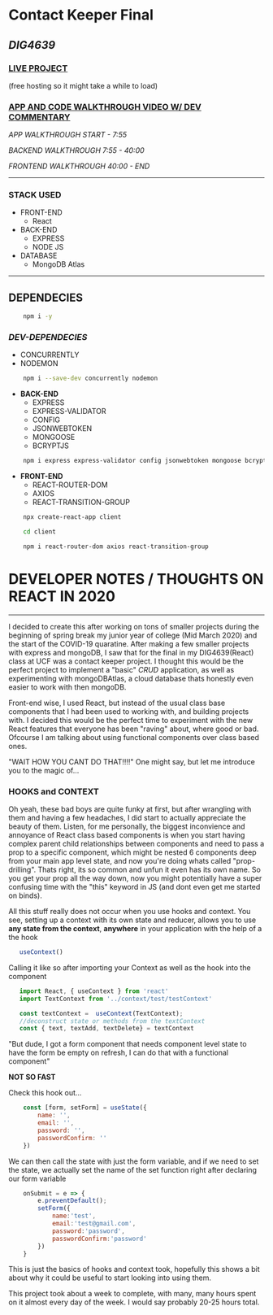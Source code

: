 # __Contact Keeper Final__
## *DIG4639*
### __[LIVE PROJECT](https://fast-sea-88078.herokuapp.com/login)__

(free hosting so it might take a while to load)

### __[APP AND CODE WALKTHROUGH VIDEO W/ DEV COMMENTARY](https://www.youtube.com/watch?v=874luw7ZoAw)__
*APP WALKTHROUGH START - 7:55*

*BACKEND WALKTHROUGH 7:55 - 40:00*

*FRONTEND WALKTHROUGH 40:00 - END*


---

### __STACK USED__

* FRONT-END
  * React
* BACK-END
  * EXPRESS
  * NODE JS
* DATABASE
  * MongoDB Atlas
___

## __DEPENDECIES__
```bash
    npm i -y
```
### *DEV-DEPENDECIES*
* CONCURRENTLY
* NODEMON

```bash
    npm i --save-dev concurrently nodemon
```

* __BACK-END__
  * EXPRESS
  * EXPRESS-VALIDATOR
  * CONFIG
  * JSONWEBTOKEN
  * MONGOOSE
  * BCRYPTJS

```bash
    npm i express express-validator config jsonwebtoken mongoose bcryptjs
```
  


* __FRONT-END__
  * REACT-ROUTER-DOM
  * AXIOS
  * REACT-TRANSITION-GROUP
```bash
    npx create-react-app client

    cd client

    npm i react-router-dom axios react-transition-group
```

# DEVELOPER NOTES / THOUGHTS ON REACT IN 2020
 
___

I decided to create this after working on tons of smaller projects during the beginning of spring break my junior year of college (Mid March 2020) and the start of the COVID-19 quaratine. After making a few smaller projects with express and mongoDB, I saw that for the final in my DIG4639(React) class at UCF was a contact keeper project. I thought this would be the perfect project to implement a "basic" *CRUD* application, as well as experimenting with mongoDBAtlas, a cloud database thats honestly even easier to work with then mongoDB. 

Front-end wise, I used React, but instead of the usual class base components that I had been used to working with, and building projects with. I decided this would be the perfect time to experiment with the new React features that everyone has been "raving" about, where good or bad. Ofcourse I am talking about using functional components over class based ones.

"WAIT HOW YOU CANT DO THAT!!!!" One might say, but let me introduce you to the magic of... 
### __HOOKS__ and __CONTEXT__ 

Oh yeah, these bad boys are quite funky at first, but after wrangling with them and having a few headaches, I did start to actually appreciate the beauty of them. Listen, for me personally, the biggest inconvience and annoyance of React class based components is when you start having complex parent child relationships between components and need to pass a prop to a specific component, which might be nested 6 components deep from your main app level state, and now you're doing whats called "prop-drilling". Thats right, its so common and unfun it even has its own name. So you get your prop all the way down, now you might potentially have a super confusing time with the "this" keyword in JS (and dont even get me started on binds).

All this stuff really does not occur when you use hooks and context. You see, setting up a context with its own state and reducer, allows you to use __any state from the context__, __anywhere__ in your application with the help of a the hook 
 ```javascript
    useContext()
 ```

Calling it like so after importing your Context as well as the hook into the component

 ```javascript
    import React, { useContext } from 'react'
    import TextContext from '../context/test/testContext'

    const textContext =  useContext(TextContext);
    //deconstruct state or methods from the textContext
    const { text, textAdd, textDelete} = textContext

 ```

"But dude, I got a form component that needs component level state to have the form be empty on refresh, I can do that with a functional component"

__NOT SO FAST__

Check this hook out...
```javascript
    const [form, setForm] = useState({
        name: '',
        email: '',
        password: '',
        passwordConfirm: ''
    })
```
We can then call the state with just the form variable, and if we need to set the state, we actually set the name of the set function right after declaring our form variable

```javascript
    onSubmit = e => {
        e.preventDefault();
        setForm({
            name:'test',
            email:'test@gmail.com',
            password:'password',
            passwordConfirm:'password'
        })
    }
```

This is just the basics of hooks and context took, hopefully this shows a bit about why it could be useful to start looking into using them.



This project took about a week to complete, with many, many hours spent on it almost every day of the week. I would say probably 20-25 hours total. 





